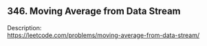 ## 346. Moving Average from Data Stream

Description:  
https://leetcode.com/problems/moving-average-from-data-stream/
